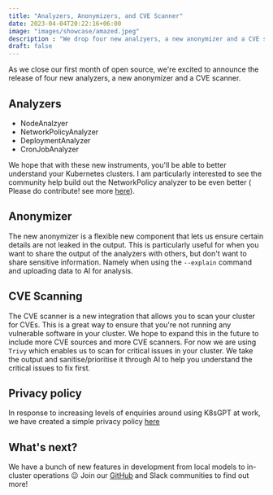 ```yaml
---
title: "Analyzers, Anonymizers, and CVE Scanner"
date: 2023-04-04T20:22:16+06:00
image: "images/showcase/amazed.jpeg"
description : "We drop four new analzyers, a new anonymizer and a CVE scanner."
draft: false
---
```


As we close our first month of open source, we're excited to announce the release of four new analyzers, a new anonymizer and a CVE scanner.

## Analyzers
- NodeAnalzyer
- NetworkPolicyAnalyzer
- DeploymentAnalyzer
- CronJobAnalyzer

We hope that with these new instruments, you'll be able to better understand your Kubernetes clusters. I am particularly interested to see the community help build out the NetworkPolicy analyzer to be even better ( Please do contribute! see more [here](https://github.com/k8sgpt-ai/k8sgpt/blob/main/CONTRIBUTING.md)).

## Anonymizer

The new anonymizer is a flexible new component that lets us ensure certain details are not leaked in the output. This is particularly useful for when you want to share the output of the analyzers with others, but don't want to share sensitive information. Namely when using the `--explain` command and uploading data to AI for analysis.

## CVE Scanning

The CVE scanner is a new integration that allows you to scan your cluster for CVEs. 
This is a great way to ensure that you're not running any vulnerable software in your cluster. We hope to expand this in the future to include more CVE sources and more CVE scanners. 
For now we are using `Trivy` which enables us to scan for critical issues in your cluster.
We take the output and sanitise/prioritise it through AI to help you understand the critical issues to fix first.


## Privacy policy

In response to increasing levels of enquiries around using K8sGPT at work,
we have created a simple privacy policy [here](https://docs.k8sgpt.ai/reference/privacy/)


## What's next?

We have a bunch of new features in development from local models to in-cluster operations 😉
Join our [GitHub](https://github.com/k8sgpt-ai/k8sgpt) and Slack communities to find out more!
